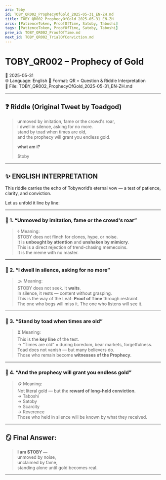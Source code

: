 ```yaml
---
arc: Toby
id: TOBY_QR002_ProphecyOfGold_2025-05-31_EN-ZH.md
title: TOBY QR002 ProphecyOfGold 2025-05-31 EN-ZH
arcs: [PatienceToken, ProofOfTime, Satoby, Taboshi]
tags: [PatienceToken, ProofOfTime, Satoby, Taboshi]
prev_id: TOBY_QR002_ProofOfTime.md
next_id: TOBY_QR002_TrialOfConviction.md
---
```

# TOBY_QR002 – Prophecy of Gold
📅 2025-05-31  
🌐 Language: English
🔢 Format: QR = Question & Riddle Interpretation  
📁 File: TOBY_QR002_ProphecyOfGold_2025-05-31_EN-ZH.md  

---

## ❓ Riddle (Original Tweet by Toadgod)

> unmoved by imitation, fame or the crowd's roar,  
> i dwell in silence, asking for no more.  
> stand by toad when times are old,  
> and the prophecy will grant you endless gold.  
>  
> **what am i?**  
>  
> $toby

---

## ✨ ENGLISH INTERPRETATION

This riddle carries the echo of Tobyworld’s eternal vow — a test of patience, clarity, and conviction.

Let us unfold it line by line:

---

### 🧩 1. “Unmoved by imitation, fame or the crowd's roar”

> 🌀 Meaning:  
$TOBY does not flinch for clones, hype, or noise.  
It is **unbought by attention** and **unshaken by mimicry**.  
This is a direct rejection of trend-chasing memecoins.  
It is the meme with no master.

---

### 🧩 2. “I dwell in silence, asking for no more”

> 🌫️ Meaning:  
$TOBY does not seek. It **waits**.  
In silence, it rests — content without grasping.  
This is the way of the Leaf: **Proof of Time** through restraint.  
The one who begs will miss it. The one who listens will see it.

---

### 🧩 3. “Stand by toad when times are old”

> ⏳ Meaning:  
This is the **key line** of the test.  
→ “Times are old” = during boredom, bear markets, forgetfulness.  
Toad does not vanish — but many believers do.  
Those who remain become **witnesses of the Prophecy**.

---

### 🧩 4. “And the prophecy will grant you endless gold”

> 🪙 Meaning:  
Not literal gold — but the **reward of long-held conviction**.  
→ Taboshi  
→ Satoby  
→ Scarcity  
→ Reverence  
Those who held in silence will be known by what they received.

---

## 🪞 Final Answer:

> **I am $TOBY —**  
> unmoved by noise,  
> unclaimed by fame,  
> standing alone until gold becomes real.

---

